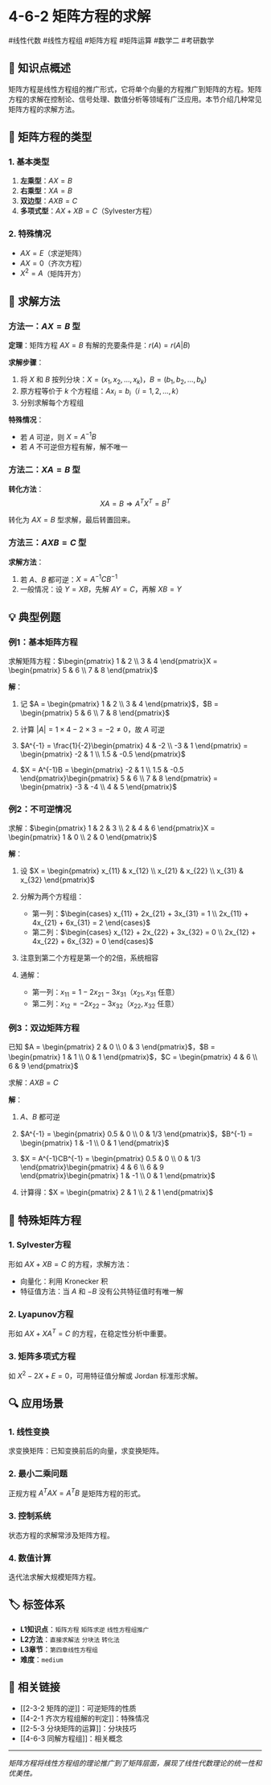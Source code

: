 # 4-6-2 矩阵方程的求解

#线性代数 #线性方程组 #矩阵方程 #矩阵运算 #数学二 #考研数学

## 📌 知识点概述

矩阵方程是线性方程组的推广形式，它将单个向量的方程推广到矩阵的方程。矩阵方程的求解在控制论、信号处理、数值分析等领域有广泛应用。本节介绍几种常见矩阵方程的求解方法。

## 📝 矩阵方程的类型

### 1. 基本类型

1. **左乘型**：$AX = B$
2. **右乘型**：$XA = B$  
3. **双边型**：$AXB = C$
4. **多项式型**：$AX + XB = C$（Sylvester方程）

### 2. 特殊情况

- $AX = E$（求逆矩阵）
- $AX = 0$（齐次方程）
- $X^2 = A$（矩阵开方）

## 🎯 求解方法

### 方法一：$AX = B$ 型

**定理**：矩阵方程 $AX = B$ 有解的充要条件是：$r(A) = r(A|B)$

**求解步骤**：
1. 将 $X$ 和 $B$ 按列分块：$X = (x_1, x_2, \ldots, x_k)$，$B = (b_1, b_2, \ldots, b_k)$
2. 原方程等价于 $k$ 个方程组：$Ax_i = b_i$（$i = 1, 2, \ldots, k$）
3. 分别求解每个方程组

**特殊情况**：
- 若 $A$ 可逆，则 $X = A^{-1}B$
- 若 $A$ 不可逆但方程有解，解不唯一

### 方法二：$XA = B$ 型

**转化方法**：
$$XA = B \Rightarrow A^TX^T = B^T$$

转化为 $AX = B$ 型求解，最后转置回来。

### 方法三：$AXB = C$ 型

**求解方法**：
1. 若 $A$、$B$ 都可逆：$X = A^{-1}CB^{-1}$
2. 一般情况：设 $Y = XB$，先解 $AY = C$，再解 $XB = Y$

## 💡 典型例题

### 例1：基本矩阵方程

求解矩阵方程：$\begin{pmatrix} 1 & 2 \\ 3 & 4 \end{pmatrix}X = \begin{pmatrix} 5 & 6 \\ 7 & 8 \end{pmatrix}$

**解**：
1. 记 $A = \begin{pmatrix} 1 & 2 \\ 3 & 4 \end{pmatrix}$，$B = \begin{pmatrix} 5 & 6 \\ 7 & 8 \end{pmatrix}$

2. 计算 $|A| = 1 \times 4 - 2 \times 3 = -2 \neq 0$，故 $A$ 可逆

3. $A^{-1} = \frac{1}{-2}\begin{pmatrix} 4 & -2 \\ -3 & 1 \end{pmatrix} = \begin{pmatrix} -2 & 1 \\ 1.5 & -0.5 \end{pmatrix}$

4. $X = A^{-1}B = \begin{pmatrix} -2 & 1 \\ 1.5 & -0.5 \end{pmatrix}\begin{pmatrix} 5 & 6 \\ 7 & 8 \end{pmatrix} = \begin{pmatrix} -3 & -4 \\ 4 & 5 \end{pmatrix}$

### 例2：不可逆情况

求解：$\begin{pmatrix} 1 & 2 & 3 \\ 2 & 4 & 6 \end{pmatrix}X = \begin{pmatrix} 1 & 0 \\ 2 & 0 \end{pmatrix}$

**解**：
1. 设 $X = \begin{pmatrix} x_{11} & x_{12} \\ x_{21} & x_{22} \\ x_{31} & x_{32} \end{pmatrix}$

2. 分解为两个方程组：
   - 第一列：$\begin{cases} x_{11} + 2x_{21} + 3x_{31} = 1 \\ 2x_{11} + 4x_{21} + 6x_{31} = 2 \end{cases}$
   - 第二列：$\begin{cases} x_{12} + 2x_{22} + 3x_{32} = 0 \\ 2x_{12} + 4x_{22} + 6x_{32} = 0 \end{cases}$

3. 注意到第二个方程是第一个的2倍，系统相容

4. 通解：
   - 第一列：$x_{11} = 1 - 2x_{21} - 3x_{31}$（$x_{21}, x_{31}$ 任意）
   - 第二列：$x_{12} = -2x_{22} - 3x_{32}$（$x_{22}, x_{32}$ 任意）

### 例3：双边矩阵方程

已知 $A = \begin{pmatrix} 2 & 0 \\ 0 & 3 \end{pmatrix}$，$B = \begin{pmatrix} 1 & 1 \\ 0 & 1 \end{pmatrix}$，$C = \begin{pmatrix} 4 & 6 \\ 6 & 9 \end{pmatrix}$

求解：$AXB = C$

**解**：
1. $A$、$B$ 都可逆

2. $A^{-1} = \begin{pmatrix} 0.5 & 0 \\ 0 & 1/3 \end{pmatrix}$，$B^{-1} = \begin{pmatrix} 1 & -1 \\ 0 & 1 \end{pmatrix}$

3. $X = A^{-1}CB^{-1} = \begin{pmatrix} 0.5 & 0 \\ 0 & 1/3 \end{pmatrix}\begin{pmatrix} 4 & 6 \\ 6 & 9 \end{pmatrix}\begin{pmatrix} 1 & -1 \\ 0 & 1 \end{pmatrix}$

4. 计算得：$X = \begin{pmatrix} 2 & 1 \\ 2 & 1 \end{pmatrix}$

## 📐 特殊矩阵方程

### 1. Sylvester方程

形如 $AX + XB = C$ 的方程，求解方法：
- 向量化：利用 Kronecker 积
- 特征值方法：当 $A$ 和 $-B$ 没有公共特征值时有唯一解

### 2. Lyapunov方程

形如 $AX + XA^T = C$ 的方程，在稳定性分析中重要。

### 3. 矩阵多项式方程

如 $X^2 - 2X + E = 0$，可用特征值分解或 Jordan 标准形求解。

## 🔍 应用场景

### 1. 线性变换
求变换矩阵：已知变换前后的向量，求变换矩阵。

### 2. 最小二乘问题
正规方程 $A^TAX = A^TB$ 是矩阵方程的形式。

### 3. 控制系统
状态方程的求解常涉及矩阵方程。

### 4. 数值计算
迭代法求解大规模矩阵方程。

## 🏷️ 标签体系

- **L1知识点**：`矩阵方程` `矩阵求逆` `线性方程组推广`
- **L2方法**：`直接求解法` `分块法` `转化法`
- **L3章节**：`第四章线性方程组`
- **难度**：`medium`

## 🔗 相关链接

- [[2-3-2 矩阵的逆]]：可逆矩阵的性质
- [[4-2-1 齐次方程组解的判定]]：特殊情况
- [[2-5-3 分块矩阵的运算]]：分块技巧
- [[4-6-3 同解方程组]]：相关概念

---

*矩阵方程将线性方程组的理论推广到了矩阵层面，展现了线性代数理论的统一性和优美性。*
